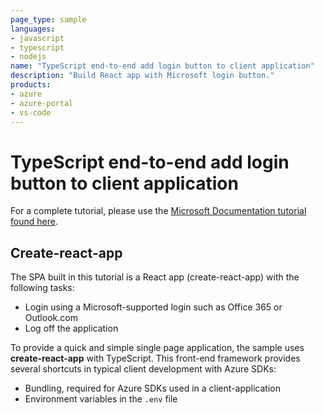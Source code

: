 ```yaml
---
page_type: sample
languages:
- javascript
- typescript
- nodejs
name: "TypeScript end-to-end add login button to client application"
description: "Build React app with Microsoft login button."
products:
- azure
- azure-portal
- vs-code
---
```


# TypeScript end-to-end add login button to client application 

For a complete tutorial, please use the [Microsoft Documentation tutorial found here](https://aka.ms/js-login-button).

## Create-react-app

The SPA built in this tutorial is a React app (create-react-app) with the following tasks:

- Login using a Microsoft-supported login such as Office 365 or Outlook.com
- Log off the application

To provide a quick and simple single page application, the sample uses **create-react-app** with TypeScript. This front-end framework provides several shortcuts in typical client development with Azure SDKs:

- Bundling, required for Azure SDKs used in a client-application
- Environment variables in the `.env` file
